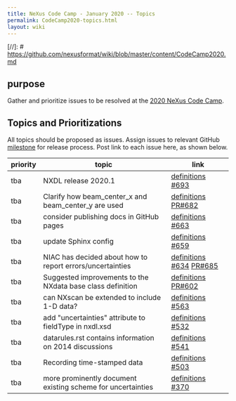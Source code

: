 ```yaml
---
title: NeXus Code Camp - January 2020 -- Topics
permalink: CodeCamp2020-topics.html
layout: wiki
---
```


[//]: #  https://github.com/nexusformat/wiki/blob/master/content/CodeCamp2020.md

## purpose

Gather and prioritize issues to be resolved at the
[2020 NeXus Code Camp](https://www.nexusformat.org/CodeCamp2020.html).

## Topics and Prioritizations

All topics should be proposed as issues.  Assign issues to relevant 
GitHub [milestone](https://github.com/nexusformat/definitions/milestones)
for release process.  Post link to each issue here, as shown below.

priority | topic | link
--- | --- | ---
tba | NXDL release 2020.1 | [definitions #693](https://github.com/nexusformat/definitions/issues/693)
tba | Clarify how beam_center_x and beam_center_y are used | [definitions PR#682](https://github.com/nexusformat/definitions/pull/682)
tba | consider publishing docs in GitHub pages  | [definitions #663](https://github.com/nexusformat/definitions/issues/663)
tba | update Sphinx config  | [definitions #659](https://github.com/nexusformat/definitions/issues/659)
tba | NIAC has decided about how to report errors/uncertainties | [definitions #634](https://github.com/nexusformat/definitions/issues/634) [PR#685](https://github.com/nexusformat/definitions/pull/685)
tba | Suggested improvements to the NXdata base class definition | [definitions PR#602](https://github.com/nexusformat/definitions/pull/602)
tba | can NXscan be extended to include 1-D data?  | [definitions #563](https://github.com/nexusformat/definitions/issues/563)
tba | add "uncertainties" attribute to fieldType in nxdl.xsd | [definitions #532](https://github.com/nexusformat/definitions/issues/532)
tba | datarules.rst contains information on 2014 discussions | [definitions #541](https://github.com/nexusformat/definitions/issues/541)
tba | Recording time-stamped data | [definitions #503](https://github.com/nexusformat/definitions/issues/503)
tba | more prominently document existing scheme for uncertainties | [definitions #370](https://github.com/nexusformat/definitions/issues/370)
